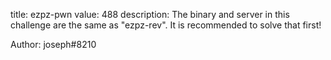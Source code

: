 title: ezpz-pwn
value: 488
description: The binary and server in this challenge are the same as "ezpz-rev". It is recommended to solve that first!

Author: joseph#8210

